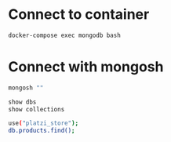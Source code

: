 # Connect to container

```sh
docker-compose exec mongodb bash
```

# Connect with mongosh

```sh
mongosh ""
```

```sh
show dbs
show collections
```

```sh
use("platzi_store");
db.products.find();
```